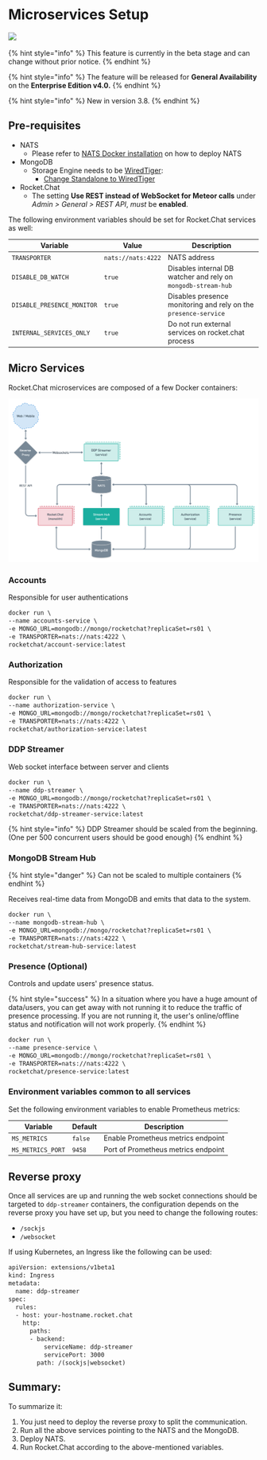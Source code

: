 # Microservices Setup

![](<../../.gitbook/assets/2021-06-10\_22-31-38 (3) (3) (3) (3) (3) (3) (3) (3) (3) (2) (3) (1) (1) (1) (1) (7).jpg>)

{% hint style="info" %}
This feature is currently in the beta stage and can change without prior notice.
{% endhint %}

{% hint style="info" %}
The feature will be released for **General Availability** on the **Enterprise Edition v4.0.**
{% endhint %}

{% hint style="info" %}
New in version 3.8.
{% endhint %}

## Pre-requisites

* NATS
  * Please refer to [NATS Docker installation](https://docs.nats.io/nats-server/nats\_docker) on how to deploy NATS
* MongoDB
  * Storage Engine needs to be [WiredTiger](https://docs.mongodb.com/manual/core/wiredtiger/):
    * [Change Standalone to WiredTiger](https://docs.mongodb.com/manual/tutorial/change-standalone-wiredtiger/)
* Rocket.Chat
  * The setting **Use REST instead of WebSocket for Meteor calls** under _Admin > General > REST API_, _must_ be **enabled**.

The following environment variables should be set for Rocket.Chat services as well:

| Variable                   | Value              | Description                                                     |
| -------------------------- | ------------------ | --------------------------------------------------------------- |
| `TRANSPORTER`              | `nats://nats:4222` | NATS address                                                    |
| `DISABLE_DB_WATCH`         | `true`             | Disables internal DB watcher and rely on `mongodb-stream-hub`   |
| `DISABLE_PRESENCE_MONITOR` | `true`             | Disables presence monitoring and rely on the `presence-service` |
| `INTERNAL_SERVICES_ONLY`   | `true`             | Do not run external services on rocket.chat process             |

## Micro Services

Rocket.Chat microservices are composed of a few Docker containers:

![](<../../.gitbook/assets/Micro services deployment - v0.1@2x (1).png>)

### Accounts

Responsible for user authentications

```
docker run \
--name accounts-service \
-e MONGO_URL=mongodb://mongo/rocketchat?replicaSet=rs01 \
-e TRANSPORTER=nats://nats:4222 \
rocketchat/account-service:latest
```

### Authorization

Responsible for the validation of access to features

```
docker run \
--name authorization-service \
-e MONGO_URL=mongodb://mongo/rocketchat?replicaSet=rs01 \
-e TRANSPORTER=nats://nats:4222 \
rocketchat/authorization-service:latest
```

### DDP Streamer

Web socket interface between server and clients

```
docker run \
--name ddp-streamer \
-e MONGO_URL=mongodb://mongo/rocketchat?replicaSet=rs01 \
-e TRANSPORTER=nats://nats:4222 \
rocketchat/ddp-streamer-service:latest
```

{% hint style="info" %}
DDP Streamer should be scaled from the beginning. (One per 500 concurrent users should be good enough)
{% endhint %}

### MongoDB Stream Hub

{% hint style="danger" %}
Can not be scaled to multiple containers
{% endhint %}

Receives real-time data from MongoDB and emits that data to the system.

```
docker run \
--name mongodb-stream-hub \
-e MONGO_URL=mongodb://mongo/rocketchat?replicaSet=rs01 \
-e TRANSPORTER=nats://nats:4222 \
rocketchat/stream-hub-service:latest
```

### Presence (Optional)

Controls and update users' presence status.

{% hint style="success" %}
In a situation where you have a huge amount of data/users, you can get away with not running it to reduce the traffic of presence processing. If you are not running it, the user's online/offline status and notification will not work properly.
{% endhint %}

```
docker run \
--name presence-service \
-e MONGO_URL=mongodb://mongo/rocketchat?replicaSet=rs01 \
-e TRANSPORTER=nats://nats:4222 \
rocketchat/presence-service:latest
```

### Environment variables common to all services

Set the following environment variables to enable Prometheus metrics:

| Variable          | Default | Description                         |
| ----------------- | ------- | ----------------------------------- |
| `MS_METRICS`      | `false` | Enable Prometheus metrics endpoint  |
| `MS_METRICS_PORT` | `9458`  | Port of Prometheus metrics endpoint |

## Reverse proxy

Once all services are up and running the web socket connections should be targeted to `ddp-streamer` containers, the configuration depends on the reverse proxy you have set up, but you need to change the following routes:

* `/sockjs`
* `/websocket`

If using Kubernetes, an Ingress like the following can be used:

```
apiVersion: extensions/v1beta1
kind: Ingress
metadata:
  name: ddp-streamer
spec:
  rules:
  - host: your-hostname.rocket.chat
    http:
      paths:
      - backend:
          serviceName: ddp-streamer
          servicePort: 3000
        path: /(sockjs|websocket)
```

## Summary:

To summarize it:

1. You just need to deploy the reverse proxy to split the communication.
2. Run all the above services pointing to the NATS and the MongoDB.
3. Deploy NATS.
4. Run Rocket.Chat according to the above-mentioned variables.
